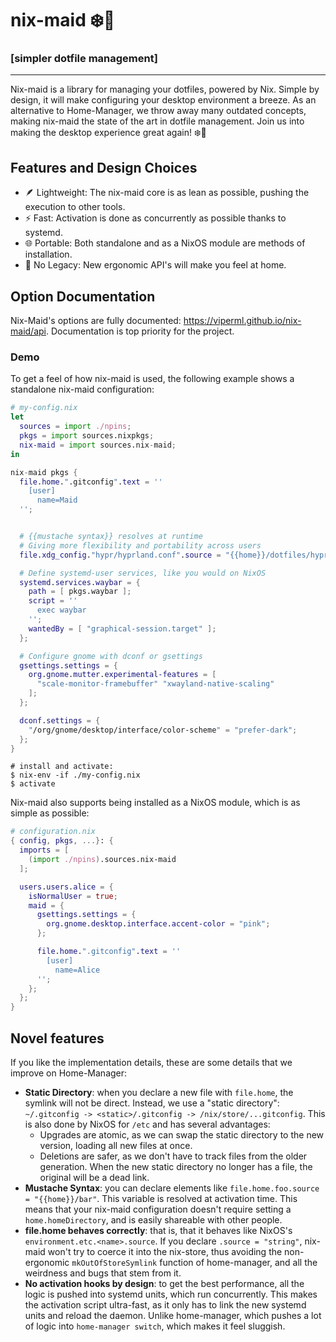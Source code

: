 <div class="VPHide">
  <h1>nix-maid ❄️🧹</h1>
  <h3>[simpler dotfile management]</h3>
</div>


---


Nix-maid is a library for managing your dotfiles, powered by Nix.
Simple by design, it will make configuring your desktop environment
a breeze. As an alternative to Home-Manager, we throw away many
outdated concepts, making nix-maid the state of the art in dotfile management. Join us into making the desktop experience great again! ❄️🧹

<div class="VPHide">

## Features and Design Choices

- 🪶 Lightweight: The nix-maid core is as lean as possible, pushing the execution to other tools.
- ⚡ Fast: Activation is done as concurrently as possible thanks to systemd.
- 🌐 Portable: Both standalone and as a NixOS module are methods of installation.
- 🚫 No Legacy: New ergonomic API's will make you feel at home.


## Option Documentation

Nix-Maid's options are fully documented: https://viperml.github.io/nix-maid/api. Documentation is top priority for the project.


</div>


### Demo

To get a feel of how nix-maid is used, the following example
shows a standalone nix-maid configuration:

```nix
# my-config.nix
let
  sources = import ./npins;
  pkgs = import sources.nixpkgs;
  nix-maid = import sources.nix-maid;
in

nix-maid pkgs {
  file.home.".gitconfig".text = ''
    [user]
      name=Maid
  '';


  # {{mustache syntax}} resolves at runtime
  # Giving more flexibility and portability across users
  file.xdg_config."hypr/hyprland.conf".source = "{{home}}/dotfiles/hyprland.conf";

  # Define systemd-user services, like you would on NixOS
  systemd.services.waybar = {
    path = [ pkgs.waybar ];
    script = ''
      exec waybar
    '';
    wantedBy = [ "graphical-session.target" ];
  };

  # Configure gnome with dconf or gsettings
  gsettings.settings = {
    org.gnome.mutter.experimental-features = [
      "scale-monitor-framebuffer" "xwayland-native-scaling"
    ];
  };

  dconf.settings = {
    "/org/gnome/desktop/interface/color-scheme" = "prefer-dark";
  };
}
```

```
# install and activate:
$ nix-env -if ./my-config.nix
$ activate
```

Nix-maid also supports being installed as a NixOS module, which
is as simple as possible:

```nix
# configuration.nix
{ config, pkgs, ...}: {
  imports = [
    (import ./npins).sources.nix-maid
  ];

  users.users.alice = {
    isNormalUser = true;
    maid = {
      gsettings.settings = {
        org.gnome.desktop.interface.accent-color = "pink";
      };

      file.home.".gitconfig".text = ''
        [user]
          name=Alice
      '';
    };
  };
}
```


## Novel features

If you like the implementation details, these are some details that we improve on Home-Manager:

- **Static Directory**: when you declare a new file with `file.home`, the symlink will not be direct. Instead, we use a "static directory":
  `~/.gitconfig -> <static>/.gitconfig -> /nix/store/...gitconfig`. This is also done by NixOS for `/etc` and has several advantages:
  - Upgrades are atomic, as we can swap the static directory to the new version, loading all new files at once.
  - Deletions are safer, as we don't have to track files from the older generation. When the new static directory no longer has a file,
    the original will be a dead link.
- **Mustache Syntax**: you can declare elements like `file.home.foo.source = "{{home}}/bar"`. This variable is resolved at activation time. This
  means that your nix-maid configuration doesn't require setting a `home.homeDirectory`, and is easily shareable with other people.
- **file.home behaves correctly**: that is, that it behaves like NixOS's `environment.etc.<name>.source`. If you declare `.source = "string"`,
  nix-maid won't try to coerce it into the nix-store, thus avoiding the non-ergonomic `mkOutOfStoreSymlink` function of home-manager, and all
  the weirdness and bugs that stem from it.
- **No activation hooks by design**: to get the best performance, all the logic is pushed into systemd units, which run concurrently. This makes
  the activation script ultra-fast, as it only has to link the new systemd units and reload the daemon. Unlike home-manager, which pushes a lot
  of logic into `home-manager switch`, which makes it feel sluggish.
